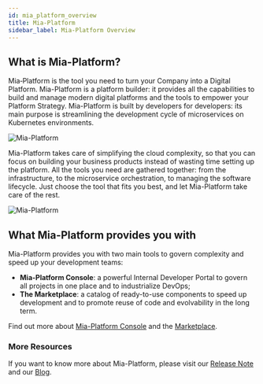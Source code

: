 ```yaml
---
id: mia_platform_overview
title: Mia-Platform
sidebar_label: Mia-Platform Overview
---
```

## What is Mia-Platform?

Mia‑Platform is the tool you need to turn your Company into a Digital Platform. Mia-Platform is a platform builder: it provides all the capabilities to build and manage modern digital platforms and the tools to empower your Platform Strategy. Mia-Platform is built by developers for developers: its main purpose is streamlining the development cycle of microservices on Kubernetes environments.

![Mia-Platform](img/digitalplatform.png)

Mia-Platform takes care of simplifying the cloud complexity, so that you can focus on building your business products instead of wasting time setting up the platform. All the tools you need are gathered together: from the infrastructure, to the microservice orchestration, to managing the software lifecycle. Just choose the tool that fits you best, and let Mia-Platform take care of the rest.

![Mia-Platform](img/pyramid.png)

## What Mia-Platform provides you with

Mia-Platform provides you with two main tools to govern complexity and speed up your development teams:

- **Mia-Platform Console**: a powerful Internal Developer Portal to govern all projects in one place and to industrialize DevOps;
- **The Marketplace**: a catalog of ready-to-use components to speed up development and to promote reuse of code and evolvability in the long term.

Find out more about [Mia-Platform Console](../dev_portal/overview.md) and the [Marketplace](/docs/marketplace/overview_marketplace.md).

### More Resources

If you want to know more about Mia-Platform, please visit our [Release Note](../release-notes/versions) and our [Blog](https://blog.mia-platform.eu/en).
